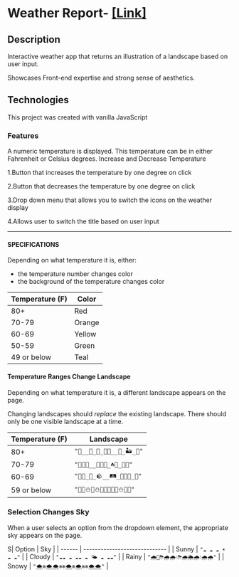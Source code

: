 # Weather Report- [[Link]](https://miffybruna.github.io/weatherReport/ "Weather Report")
## Description

Interactive weather app that returns an illustration of a landscape based on user input.

Showcases Front-end expertise and strong sense of aesthetics.

## Technologies

This project was created with vanilla JavaScript


### Features

A numeric temperature is  displayed. This temperature can be in either Fahrenheit or Celsius degrees.
Increase and Decrease Temperature

1.Button that increases the temperature by one degree on click

2.Button that decreases the temperature by one degree on click

3.Drop down menu that allows you to switch the icons on the weather display

4.Allows user to switch the title based on user input

---

#### SPECIFICATIONS

Depending on what temperature it is, either:

- the temperature number changes color
- the background of the temperature changes color


| Temperature (F) | Color  |
| --------------- | ------ |
| 80+             | Red    |
| 70-79           | Orange |
| 60-69           | Yellow |
| 50-59           | Green  |
| 49 or below     | Teal   |

#### Temperature Ranges Change Landscape

Depending on what temperature it is, a different landscape appears on the page.

Changing landscapes should _replace_ the existing landscape. There should only be one visible landscape at a time.

| Temperature (F) | Landscape                         |
| --------------- | --------------------------------- |
| 80+             | `"🌵__🐍_🦂_🌵🌵__🐍_🏜_🦂"`       |
| 70-79           | `"🌸🌿🌼__🌷🌻🌿_☘️🌱_🌻🌷"`      |
| 60-69           | `"🌾🌾_🍃_🪨__🛤_🌾🌾🌾_🍃"`        |
| 59 or below     | `"🌲🌲⛄️🌲⛄️🍂🌲🍁🌲🌲⛄️🍂🌲"` |


### Selection Changes Sky

When a user selects an option from the dropdown element, the appropriate sky appears on the page.

S| Option | Sky                           |
| ------ | ----------------------------- |
| Sunny  | `"☁️ ☁️ ☁️ ☀️ ☁️ ☁️"`         |
| Cloudy | `"☁️☁️ ☁️ ☁️☁️ ☁️ 🌤 ☁️ ☁️☁️"` |
| Rainy  | `"🌧🌈⛈🌧🌧💧⛈🌧🌦🌧💧🌧🌧"`          |
| Snowy  | `"🌨❄️🌨🌨❄️❄️🌨❄️🌨❄️❄️🌨🌨"`       |

